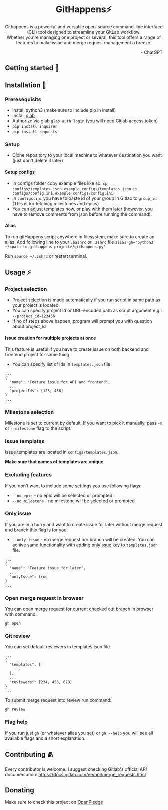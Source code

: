 <div align="center">
  <h1>GitHappens⚡</h1>

  Githappens is a powerful and versatile open-source command-line interface (CLI) tool designed to streamline your GitLab workflow. <br>
  Whether you're managing one project or several, this tool offers a range of features to make issue and merge request management a breeze.
  <div align="right">- ChatGPT</div>
</div>

## Getting started 🚀

## Installation 🔨

### Preresequisits

- install python3 (make sure to include pip in install)
- Install [glab](https://gitlab.com/gitlab-org/cli)
- Authorize via glab `glab auth login` (you will need Gitlab access token)
- `pip install inquirer`
- `pip install requests`

### Setup

- Clone repository to your local machine to whatever destination you want (just don't delete it later)

#### Setup configs
- In configs folder copy example files like so:
`cp configs/templates.json.example configs/templates.json`
`cp configs/config.ini.example configs/config.ini`
- In `configs.ini` you have to paste id of your group in Gitlab to `group_id` (This is for fetching milestones and epics)
- You can adjust templates now, or play with them later (however, you have to remove comments from json before running the command).
#### Alias 

To run gitHappens script anywhere in filesystem, make sure to create an alias.
Add following line to your `.bashrc` or `.zshrc` file
```alias gh='python3 ~/<path-to-githappens-project>/gitHappens.py'```

Run `source ~/.zshrc` or restart terminal.

## Usage ⚡

### Project selection

- Project selection is made automatically if you run script in same path as your project is located.
- You can specify project id or URL-encoded path as script argument e.g.: `--project_id=123456`
- If no of steps above happen, program will prompt you with question about project_id

#### Issue creation for multiple projects at once
This feature is useful if you have to create issue on both backend and frontend project for same thing.
- You can specify list of ids in `templates.json` file.
```
...
{
  "name": "Feature issue for API and frontend",
  ...
  "projectIds": [123, 456]
}
...
```

### Milestone selection

Milestone is set to current by default. If you want to pick it manually, pass `-m` or `--milestone` flag to the script.

### Issue templates
Issue templates are located in `configs/templates.json`.

**Make sure that names of templates are unique**


### Excluding features
If you don't want to include some settings you use following flags:
- `--no_epic` - no epic will be selected or prompted
- `--no_milestone` - no milestone will be selected or prompted


### Only issue
If you are in a hurry and want to create issue for later without merge request and branch this flag is for you.
- `--only_issue` - no merge request nor branch will be created.
You can achive same functionality with adding onlyIssue key to `templates.json` file.
```
...
{
  "name": "Feature issue for later",
  ...
  "onlyIssue": true
}
...
```


### Open merge request in browser
You can open merge request for current checked out branch in browser with command:
```
gh open
```

### Git review
You can set default reviewers in templates.json file.
```
...
{
  "templates": [
    ...
  ],
  ...
  "reviewers": [234, 456, 678]
}
...
```
To submit merge request into review run command:
```
gh review
```


### Flag help
If you run just `gh` (or whatever alias you set) or `gh --help` you will see all available flags and a short explanation.


## Contributing 🫂
Every contributor is welcome.
I suggest checking Gitlab's official API documentation: https://docs.gitlab.com/ee/api/merge_requests.html

## Donating
Make sure to check this project on [OpenPledge](https://app.openpledge.io/repositories/zigcBenx/gitHappens)